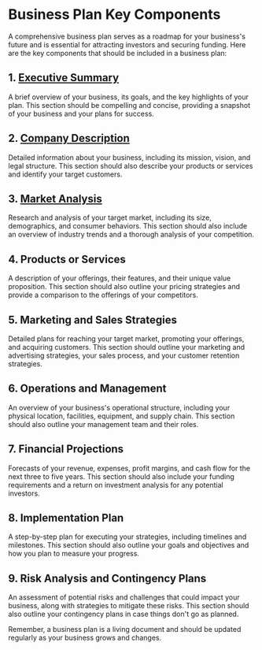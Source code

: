 # Business Plan Key Components

A comprehensive business plan serves as a roadmap for your business's future and is essential for attracting investors and securing funding. Here are the key components that should be included in a business plan:

## 1. [Executive Summary](https://github.com/mrthomware/MakerSpace/blob/main/MakerSpace/4.0_Develop_a_Business_Plan/Key%20Components%20of%20a%20Business%20Plan/Executive%20Summary.MD)

A brief overview of your business, its goals, and the key highlights of your plan. This section should be compelling and concise, providing a snapshot of your business and your plans for success.

## 2. [Company Description](https://github.com/mrthomware/MakerSpace/blob/main/MakerSpace/4.0_Develop_a_Business_Plan/Key%20Components%20of%20a%20Business%20Plan/Company%20Description.MD)

Detailed information about your business, including its mission, vision, and legal structure. This section should also describe your products or services and identify your target customers.

## 3. [Market Analysis](https://github.com/mrthomware/MakerSpace/blob/main/MakerSpace/4.0_Develop_a_Business_Plan/Key%20Components%20of%20a%20Business%20Plan/Market%20Analysis.md)

Research and analysis of your target market, including its size, demographics, and consumer behaviors. This section should also include an overview of industry trends and a thorough analysis of your competition.

## 4. Products or Services

A description of your offerings, their features, and their unique value proposition. This section should also outline your pricing strategies and provide a comparison to the offerings of your competitors.

## 5. Marketing and Sales Strategies

Detailed plans for reaching your target market, promoting your offerings, and acquiring customers. This section should outline your marketing and advertising strategies, your sales process, and your customer retention strategies.

## 6. Operations and Management

An overview of your business's operational structure, including your physical location, facilities, equipment, and supply chain. This section should also outline your management team and their roles.

## 7. Financial Projections

Forecasts of your revenue, expenses, profit margins, and cash flow for the next three to five years. This section should also include your funding requirements and a return on investment analysis for any potential investors.

## 8. Implementation Plan

A step-by-step plan for executing your strategies, including timelines and milestones. This section should also outline your goals and objectives and how you plan to measure your progress.

## 9. Risk Analysis and Contingency Plans

An assessment of potential risks and challenges that could impact your business, along with strategies to mitigate these risks. This section should also outline your contingency plans in case things don't go as planned.

Remember, a business plan is a living document and should be updated regularly as your business grows and changes.
